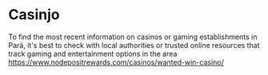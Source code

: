 # Casinjo
To find the most recent information on casinos or gaming establishments in Pará, it's best to check with local authorities or trusted online resources that track gaming and entertainment options in the area https://www.nodepositrewards.com/casinos/wanted-win-casino/
